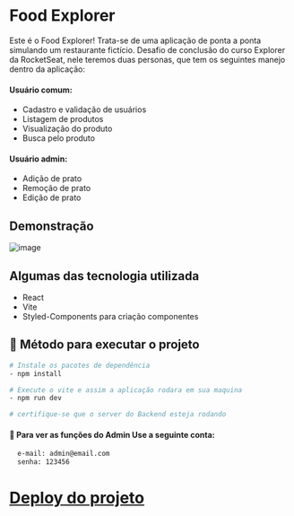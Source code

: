 # Food Explorer

Este é o Food Explorer! Trata-se de uma aplicação de ponta a ponta simulando um restaurante fictício. 
Desafio de conclusão do curso Explorer da RocketSeat, nele teremos duas personas, que tem os seguintes manejo dentro da aplicação:

#### Usuário comum:

- Cadastro e validação de usuários
- Listagem de produtos
- Visualização do produto
- Busca pelo produto

#### Usuário admin:
- Adição de prato
- Remoção de prato
- Edição de prato

## Demonstração

![image](https://user-images.githubusercontent.com/103855358/235539482-94bb3499-1a50-4956-82e1-8593f0ce6b3a.png)

## Algumas das tecnologia utilizada

- React
- Vite
- Styled-Components para criação componentes

## 🚀 Método para executar o projeto

```bash
# Instale os pacotes de dependência
- npm install

# Execute o vite e assim a aplicação rodara em sua maquina
- npm run dev

# certifique-se que o server do Backend esteja rodando
```
#### 🔑 Para ver as funções do Admin Use a seguinte conta:

```bash
  e-mail: admin@email.com
  senha: 123456
```

# [Deploy do projeto](https://food-explorer-0089.netlify.app/)